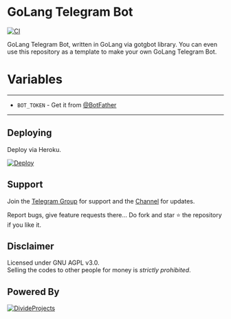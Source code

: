 # GoLang Telegram Bot

[![CI](https://github.com/divkix/GoLangTgBot/actions/workflows/ci.yml/badge.svg)](https://github.com/divkix/GoLangTgBot/actions/workflows/ci.yml)

GoLang Telegram Bot, written in GoLang via gotgbot library.
You can even use this repository as a template to make your own GoLang Telegram Bot.

# Variables
 ---------------
 - `BOT_TOKEN` - Get it from [@BotFather](https://t.me/BotFather)
-----------------

## Deploying
Deploy via Heroku.
<p>
  <a href="https://heroku.com/deploy?template=https://github.com/divkix/GoLangTgBot"><img src="https://www.herokucdn.com/deploy/button.svg" alt="Deploy"></a>
</p>

## Support   
Join the [Telegram Group](https://t.me/DivideSupport) for support and the [Channel](https://t.me/DivideProjects) for updates.

Report bugs, give feature requests there...
Do fork and star :star: the repository if you like it.

## Disclaimer
Licensed under GNU AGPL v3.0.   
Selling the codes to other people for money is *strictly prohibited*.

## Powered By

[![DivideProjects](https://img.shields.io/badge/Divide-Projects-green?style=for-the-badge&logo=appveyor)](https://t.me/DivideSupport)
